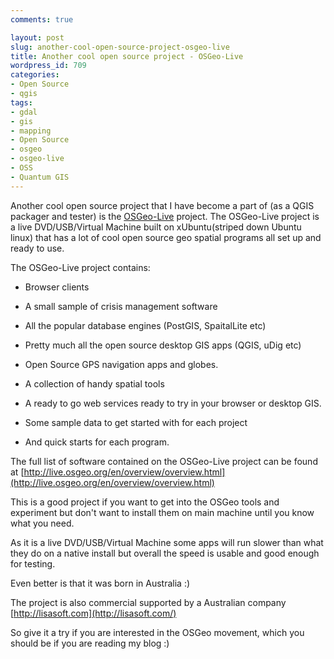 ```yaml
---
comments: true

layout: post
slug: another-cool-open-source-project-osgeo-live
title: Another cool open source project - OSGeo-Live
wordpress_id: 709
categories:
- Open Source
- qgis
tags:
- gdal
- gis
- mapping
- Open Source
- osgeo
- osgeo-live
- OSS
- Quantum GIS
---
```


Another cool open source project that I have become a part of (as a QGIS packager and tester) is the [OSGeo-Live](http://live.osgeo.org/en/index.html) project.  The OSGeo-Live project is a live DVD/USB/Virtual Machine built on xUbuntu(striped down Ubuntu linux) that has a lot of cool open source geo spatial programs all set up and ready to use.

The OSGeo-Live project contains:



	
  * Browser clients

	
  * A small sample of crisis management software

	
  * All the popular database engines (PostGIS, SpaitalLite etc)

	
  * Pretty much all the open source desktop GIS apps (QGIS, uDig etc)

	
  * Open Source GPS navigation apps and globes.

	
  * A collection of handy spatial tools

	
  * A ready to go web services ready to try in your browser or desktop GIS.

	
  * Some sample data to get started with for each project

	
  * And quick starts for each program.


The full list of software contained on the OSGeo-Live project can be found at [http://live.osgeo.org/en/overview/overview.html](http://live.osgeo.org/en/overview/overview.html)

This is a good project if you want to get into the OSGeo tools and experiment but don't want to install them on main machine until you know what you need.

As it is a live DVD/USB/Virtual Machine some apps will run slower than what they do on a native install but overall the speed is usable and good enough for testing.

Even better is that it was born in Australia :)

The project is also commercial supported by a Australian company [http://lisasoft.com](http://lisasoft.com/)

So give it a try if you are interested in the OSGeo movement, which you should be if you are reading my blog :)
